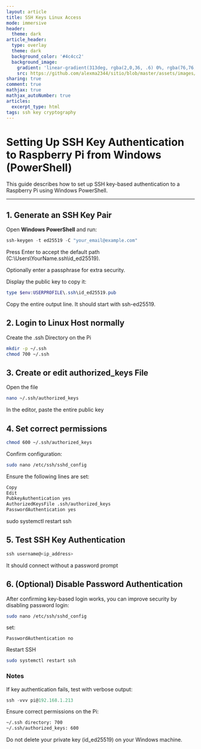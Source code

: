 ```yaml
---
layout: article
title: SSH Keys Linux Access
mode: immersive
header:
  theme: dark
article_header:
  type: overlay
  theme: dark
  background_color: '#4c4cc2'
  background_image:
    gradient: 'linear-gradient(313deg, rgba(2,0,36, .6) 0%, rgba(76,76,194, .6) 47%, rgba(0,212,255, .6) 100%)'
    src: https://github.com/alexma2344/sitio/blob/master/assets/images/rainbows.jpg?raw=true"
sharing: true
comment: true
mathjax: true
mathjax_autoNumber: true
articles:
  excerpt_type: html
tags: ssh key cryptography
---
```


<!--more-->

# Setting Up SSH Key Authentication to Raspberry Pi from Windows (PowerShell)

This guide describes how to set up SSH key-based authentication to a Raspberry Pi using Windows PowerShell.  

---

## 1. Generate an SSH Key Pair

Open **Windows PowerShell** and run:

```powershell
ssh-keygen -t ed25519 -C "your_email@example.com"
```

Press Enter to accept the default path (C:\Users\YourName\.ssh\id_ed25519).

Optionally enter a passphrase for extra security.

Display the public key to copy it:

```powershell
type $env:USERPROFILE\.ssh\id_ed25519.pub
```
Copy the entire output line. It should start with ssh-ed25519.

## 2. Login to Linux Host normally

Create the .ssh Directory on the Pi

```bash
mkdir -p ~/.ssh
chmod 700 ~/.ssh
```

## 3. Create or edit **authorized_keys** File

Open the file

```bash
nano ~/.ssh/authorized_keys
```

In the editor, paste the entire public key

## 4. Set correct permissions

```bash
chmod 600 ~/.ssh/authorized_keys
```

Confirm configuration:

```bash
sudo nano /etc/ssh/sshd_config
```

Ensure the following lines are set:

```bash
Copy
Edit
PubkeyAuthentication yes
AuthorizedKeysFile .ssh/authorized_keys
PasswordAuthentication yes
```
sudo systemctl restart ssh


## 5. Test SSH Key Authentication

```powershell
ssh username@<ip_address>
```

It should connect without a password prompt

## 6. (Optional) Disable Password Authentication


After confirming key-based login works, you can improve security by disabling password login:

```bash
sudo nano /etc/ssh/sshd_config
```

set:
```nginx
PasswordAuthentication no
```

Restart SSH

```bash
sudo systemctl restart ssh
```

### Notes
If key authentication fails, test with verbose output:

```powershell
ssh -vvv pi@192.168.1.213
```

Ensure correct permissions on the Pi:

```bash
~/.ssh directory: 700
~/.ssh/authorized_keys: 600
```
Do not delete your private key (id_ed25519) on your Windows machine.
